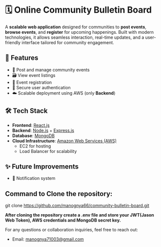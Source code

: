 # 🗓️ Online Community Bulletin Board

A **scalable web application** designed for communities to **post events**, **browse events**, and **register** for upcoming happenings. Built with modern technologies, it allows seamless interaction, real-time updates, and a user-friendly interface tailored for community engagement.

## 🚀 Features

- 📌 Post and manage community events
- 🗃️ View event listings 
- 🧾 Event registration 
- 🔐 Secure user authentication
- ☁️ Scalable deployment using AWS (only **Backend**)

## 🛠️ Tech Stack

- **Frontend**: [React.js](https://reactjs.org/)
- **Backend**: [Node.js](https://nodejs.org/) + [Express.js](https://expressjs.com/)
- **Database**: [MongoDB](https://www.mongodb.com/)
- **Cloud Infrastructure**: [Amazon Web Services (AWS)](https://aws.amazon.com/)
  - EC2 for hosting
  - Load Balancer for scalability

## ✨ Future Improvements
  -  🔔 Notification system

## Command to Clone the repository: 
git clone https://github.com/manognya66/community-bulletin-board.git

**After cloning the repository create a .env file and store your JWT(Jason Web Token), AWS credentials and MongoDB secret key.**

For any questions or collaboration inquiries, feel free to reach out:
  - Email: manognya71003@gmail.com

